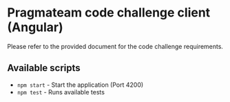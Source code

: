 # Pragmateam code challenge client (Angular)

Please refer to the provided document for the code challenge requirements.

## Available scripts

- `npm start` - Start the application (Port 4200)
- `npm test` - Runs available tests

